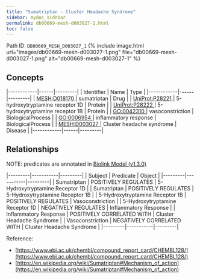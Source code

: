```yaml
---
title: "Sumatriptan - Cluster Headache Syndrome"
sidebar: mydoc_sidebar
permalink: db00669-mesh-d003027-1.html
toc: false 
---
```



Path ID: `DB00669_MESH_D003027_1`
{% include image.html url="images/db00669-mesh-d003027-1.png" file="db00669-mesh-d003027-1.png" alt="db00669-mesh-d003027-1" %}

## Concepts

|------------|------|---------|
| Identifier | Name | Type    |
|------------|------|---------|
| <a href="https://identifiers.org/MESH:D018170">MESH:D018170 </a> | sumatriptan | Drug |
| <a href="https://identifiers.org/UniProt:P28221">UniProt:P28221 </a> | 5-hydroxytryptamine receptor 1D | Protein |
| <a href="https://identifiers.org/UniProt:P28222">UniProt:P28222 </a> | 5-hydroxytryptamine receptor 1B | Protein |
| <a href="https://identifiers.org/GO:0042310">GO:0042310 </a> | vasoconstriction | BiologicalProcess |
| <a href="https://identifiers.org/GO:0006954">GO:0006954 </a> | inflammatory response | BiologicalProcess |
| <a href="https://identifiers.org/MESH:D003027">MESH:D003027 </a> | Cluster headache syndrome | Disease |
|------------|------|---------|

## Relationships


NOTE: predicates are annotated in <a href="https://github.com/biolink/biolink-model/releases/tag/v1.3.0">Biolink Model (v1.3.0)</a>

|---------|-----------|---------|
| Subject | Predicate | Object  |
|---------|-----------|---------|
| Sumatriptan | POSITIVELY REGULATES | 5-Hydroxytryptamine Receptor 1D |
| Sumatriptan | POSITIVELY REGULATES | 5-Hydroxytryptamine Receptor 1B |
| 5-Hydroxytryptamine Receptor 1B | POSITIVELY REGULATES | Vasoconstriction |
| 5-Hydroxytryptamine Receptor 1D | NEGATIVELY REGULATES | Inflammatory Response |
| Inflammatory Response | POSITIVELY CORRELATED WITH | Cluster Headache Syndrome |
| Vasoconstriction | NEGATIVELY CORRELATED WITH | Cluster Headache Syndrome |
|---------|-----------|---------|

Reference: 
  - [https://www.ebi.ac.uk/chembl/compound_report_card/CHEMBL128/](https://www.ebi.ac.uk/chembl/compound_report_card/CHEMBL128/)
  - [https://en.wikipedia.org/wiki/Sumatriptan#Mechanism_of_action](https://en.wikipedia.org/wiki/Sumatriptan#Mechanism_of_action)
